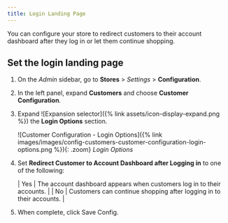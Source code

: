 ```yaml
---
title: Login Landing Page
---
```


You can configure your store to redirect customers to their account dashboard after they log in or let them continue shopping.

## Set the login landing page

1. On the _Admin_ sidebar, go to **Stores** > _Settings_ > **Configuration**.

1. In the left panel, expand **Customers** and choose **Customer Configuration**.

1. Expand ![Expansion selector]({% link assets/icon-display-expand.png %}) the **Login Options** section.

   ![Customer Configuration - Login Options]({% link images/images/config-customers-customer-configuration-login-options.png %}){: .zoom}
   _Login Options_

1. Set **Redirect Customer to Account Dashboard after Logging in** to one of the following:

   | Yes | The account dashboard appears when customers log in to their accounts. |
   | No | Customers can continue shopping after logging in to their accounts. |

1. When complete, click <span class="btn">Save Config</span>.
